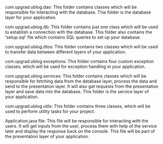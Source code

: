 com.upgrad.ublog.dao: This folder contains classes which will be responsible for interacting with the database. This folder is the database layer for your application.

com.upgrad.ublog.db: This folder contains just one class which will be used to establish a connection with the database. This folder also contains the 'setup.sql' file which contains SQL queries to set up your database.

com.upgrad.ublog.dtos: This folder contains two classes which will be used to transfer data between different layers of your application.

com.upgrad.ublog.exceptions: This folder contains four custom exception classes, which will be used for exception handling in your application.

com.upgrad.ublog.services: This folder contains classes which will be responsible for fetching data from the database layer, process the data and send to the presentation layer. It will also get requests from the presentation layer and save data into the database. This folder is the service layer of your application.

com.upgrad.ublog.utils: This folder contains three classes, which will be used to perform utility tasks for your project.

Application.java file: This file will be responsible for interacting with the users. It will get inputs from the user, process them with help of the service later and display the response back on the console. This file will be part of the presentation layer of your application.
